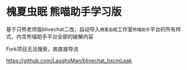 # 槐夏虫眠 熊喵助手学习版

基于只熊老师版blivechat二改，自动导入`槐夏虫眠`工作室`熊喵助手`平台的所有样式，内含熊喵助手平台全部的破解内容

Fork项目无法搜索，故直接导流

https://github.com/LaughsMan/blivechat_hxcmLeak
